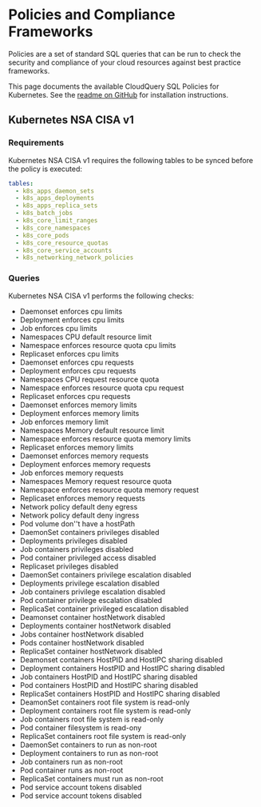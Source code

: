 # Policies and Compliance Frameworks

Policies are a set of standard SQL queries that can be run to check the security and compliance of your cloud resources against best practice frameworks.

This page documents the available CloudQuery SQL Policies for Kubernetes. See the [readme on GitHub](https://github.com/cloudquery/cloudquery/tree/main/plugins/source/k8s/policies) for installation instructions.
## Kubernetes NSA CISA v1

### Requirements
Kubernetes NSA CISA v1 requires the following tables to be synced before the policy is executed:

```yaml
tables:
  - k8s_apps_daemon_sets
  - k8s_apps_deployments
  - k8s_apps_replica_sets
  - k8s_batch_jobs
  - k8s_core_limit_ranges
  - k8s_core_namespaces
  - k8s_core_pods
  - k8s_core_resource_quotas
  - k8s_core_service_accounts
  - k8s_networking_network_policies
```

### Queries

Kubernetes NSA CISA v1 performs the following checks:
  - Daemonset enforces cpu limits
  - Deployment enforces cpu limits
  - Job enforces cpu limits
  - Namespaces CPU default resource limit
  - Namespace enforces resource quota cpu limits
  - Replicaset enforces cpu limits
  - Daemonset enforces cpu requests
  - Deployment enforces cpu requests
  - Namespaces CPU request resource quota
  - Namespace enforces resource quota cpu request
  - Replicaset enforces cpu requests
  - Daemonset enforces memory limits
  - Deployment enforces memory limits
  - Job enforces memory limit
  - Namespaces Memory default resource limit
  - Namespace enforces resource quota memory limits
  - Replicaset enforces memory limits
  - Daemonset enforces memory requests
  - Deployment enforces memory requests
  - Job enforces memory requests
  - Namespaces Memory request resource quota
  - Namespace enforces resource quota memory request
  - Replicaset enforces memory requests
  - Network policy default deny egress
  - Network policy default deny ingress
  - Pod volume don''t have a hostPath
  - DaemonSet containers privileges disabled
  - Deployments privileges disabled
  - Job containers privileges disabled
  - Pod container privileged access disabled
  - Replicaset privileges disabled
  - DaemonSet containers privilege escalation disabled
  - Deployments privilege escalation disabled
  - Job containers privilege escalation disabled
  - Pod container privilege escalation disabled
  - ReplicaSet container privileged escalation disabled
  - Deamonset container hostNetwork disabled
  - Deployments container hostNetwork disabled
  - Jobs container hostNetwork disabled
  - Pods container hostNetwork disabled
  - ReplicaSet container hostNetwork disabled
  - Deamonset containers HostPID and HostIPC sharing disabled
  - Deployment containers HostPID and HostIPC sharing disabled
  - Job containers HostPID and HostIPC sharing disabled
  - Pod containers HostPID and HostIPC sharing disabled
  - ReplicaSet containers HostPID and HostIPC sharing disabled
  - DeamonSet containers root file system is read-only
  - Deployment containers root file system is read-only
  - Job containers root file system is read-only
  - Pod container filesystem is read-ony
  - ReplicaSet containers root file system is read-only
  - DaemonSet containers to run as non-root
  - Deployment containers to run as non-root
  - Job containers run as non-root
  - Pod container runs as non-root
  - ReplicaSet containers must run as non-root
  - Pod service account tokens disabled
  - Pod service account tokens disabled
